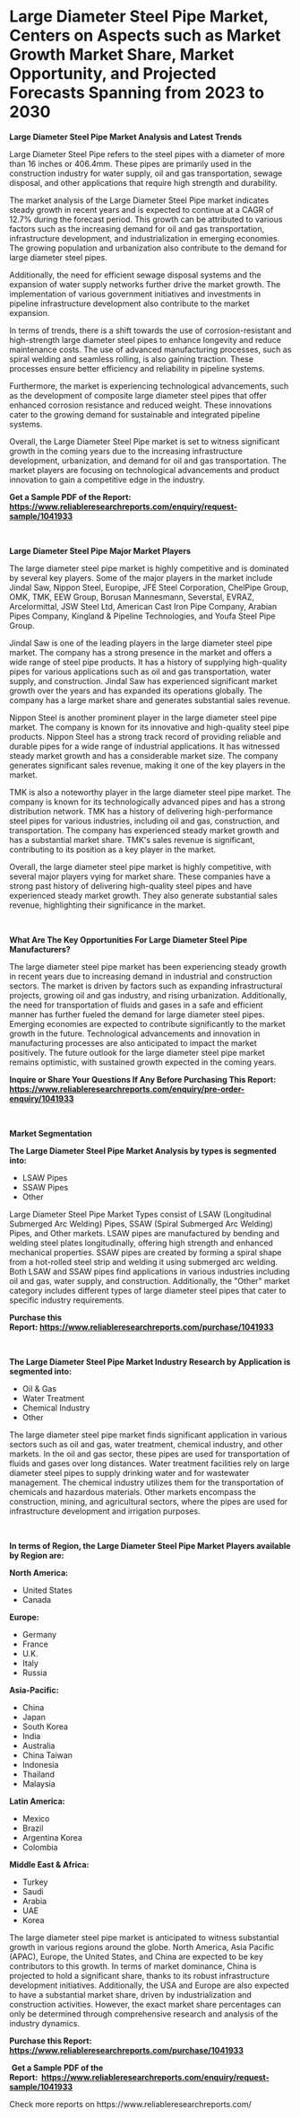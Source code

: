 <p><h1>Large Diameter Steel Pipe Market, Centers on Aspects such as Market Growth Market Share, Market Opportunity, and Projected Forecasts Spanning from 2023 to 2030</h1></p><p><strong>Large Diameter Steel Pipe Market Analysis and Latest Trends</strong></p>
<p><p>Large Diameter Steel Pipe refers to the steel pipes with a diameter of more than 16 inches or 406.4mm. These pipes are primarily used in the construction industry for water supply, oil and gas transportation, sewage disposal, and other applications that require high strength and durability.</p><p>The market analysis of the Large Diameter Steel Pipe market indicates steady growth in recent years and is expected to continue at a CAGR of 12.7% during the forecast period. This growth can be attributed to various factors such as the increasing demand for oil and gas transportation, infrastructure development, and industrialization in emerging economies. The growing population and urbanization also contribute to the demand for large diameter steel pipes.</p><p>Additionally, the need for efficient sewage disposal systems and the expansion of water supply networks further drive the market growth. The implementation of various government initiatives and investments in pipeline infrastructure development also contribute to the market expansion.</p><p>In terms of trends, there is a shift towards the use of corrosion-resistant and high-strength large diameter steel pipes to enhance longevity and reduce maintenance costs. The use of advanced manufacturing processes, such as spiral welding and seamless rolling, is also gaining traction. These processes ensure better efficiency and reliability in pipeline systems.</p><p>Furthermore, the market is experiencing technological advancements, such as the development of composite large diameter steel pipes that offer enhanced corrosion resistance and reduced weight. These innovations cater to the growing demand for sustainable and integrated pipeline systems.</p><p>Overall, the Large Diameter Steel Pipe market is set to witness significant growth in the coming years due to the increasing infrastructure development, urbanization, and demand for oil and gas transportation. The market players are focusing on technological advancements and product innovation to gain a competitive edge in the industry.</p></p>
<p><strong>Get a Sample PDF of the Report:&nbsp; <a href="https://www.reliableresearchreports.com/enquiry/request-sample/1041933">https://www.reliableresearchreports.com/enquiry/request-sample/1041933</a></strong></p>
<p>&nbsp;</p>
<p><strong>Large Diameter Steel Pipe Major Market Players</strong></p>
<p><p>The large diameter steel pipe market is highly competitive and is dominated by several key players. Some of the major players in the market include Jindal Saw, Nippon Steel, Europipe, JFE Steel Corporation, ChelPipe Group, OMK, TMK, EEW Group, Borusan Mannesmann, Severstal, EVRAZ, Arcelormittal, JSW Steel Ltd, American Cast Iron Pipe Company, Arabian Pipes Company, Kingland & Pipeline Technologies, and Youfa Steel Pipe Group.</p><p>Jindal Saw is one of the leading players in the large diameter steel pipe market. The company has a strong presence in the market and offers a wide range of steel pipe products. It has a history of supplying high-quality pipes for various applications such as oil and gas transportation, water supply, and construction. Jindal Saw has experienced significant market growth over the years and has expanded its operations globally. The company has a large market share and generates substantial sales revenue.</p><p>Nippon Steel is another prominent player in the large diameter steel pipe market. The company is known for its innovative and high-quality steel pipe products. Nippon Steel has a strong track record of providing reliable and durable pipes for a wide range of industrial applications. It has witnessed steady market growth and has a considerable market size. The company generates significant sales revenue, making it one of the key players in the market.</p><p>TMK is also a noteworthy player in the large diameter steel pipe market. The company is known for its technologically advanced pipes and has a strong distribution network. TMK has a history of delivering high-performance steel pipes for various industries, including oil and gas, construction, and transportation. The company has experienced steady market growth and has a substantial market share. TMK's sales revenue is significant, contributing to its position as a key player in the market.</p><p>Overall, the large diameter steel pipe market is highly competitive, with several major players vying for market share. These companies have a strong past history of delivering high-quality steel pipes and have experienced steady market growth. They also generate substantial sales revenue, highlighting their significance in the market.</p></p>
<p>&nbsp;</p>
<p><strong>What Are The Key Opportunities For Large Diameter Steel Pipe Manufacturers?</strong></p>
<p><p>The large diameter steel pipe market has been experiencing steady growth in recent years due to increasing demand in industrial and construction sectors. The market is driven by factors such as expanding infrastructural projects, growing oil and gas industry, and rising urbanization. Additionally, the need for transportation of fluids and gases in a safe and efficient manner has further fueled the demand for large diameter steel pipes. Emerging economies are expected to contribute significantly to the market growth in the future. Technological advancements and innovation in manufacturing processes are also anticipated to impact the market positively. The future outlook for the large diameter steel pipe market remains optimistic, with sustained growth expected in the coming years.</p></p>
<p><strong>Inquire or Share Your Questions If Any Before Purchasing This Report: <a href="https://www.reliableresearchreports.com/enquiry/pre-order-enquiry/1041933">https://www.reliableresearchreports.com/enquiry/pre-order-enquiry/1041933</a></strong></p>
<p>&nbsp;</p>
<p><strong>Market Segmentation</strong></p>
<p><strong>The Large Diameter Steel Pipe Market Analysis by types is segmented into:</strong></p>
<p><ul><li>LSAW Pipes</li><li>SSAW Pipes</li><li>Other</li></ul></p>
<p><p>Large Diameter Steel Pipe Market Types consist of LSAW (Longitudinal Submerged Arc Welding) Pipes, SSAW (Spiral Submerged Arc Welding) Pipes, and Other markets. LSAW pipes are manufactured by bending and welding steel plates longitudinally, offering high strength and enhanced mechanical properties. SSAW pipes are created by forming a spiral shape from a hot-rolled steel strip and welding it using submerged arc welding. Both LSAW and SSAW pipes find applications in various industries including oil and gas, water supply, and construction. Additionally, the "Other" market category includes different types of large diameter steel pipes that cater to specific industry requirements.</p></p>
<p><strong>Purchase this Report:&nbsp;<a href="https://www.reliableresearchreports.com/purchase/1041933">https://www.reliableresearchreports.com/purchase/1041933</a></strong></p>
<p>&nbsp;</p>
<p><strong>The Large Diameter Steel Pipe Market Industry Research by Application is segmented into:</strong></p>
<p><ul><li>Oil & Gas</li><li>Water Treatment</li><li>Chemical Industry</li><li>Other</li></ul></p>
<p><p>The large diameter steel pipe market finds significant application in various sectors such as oil and gas, water treatment, chemical industry, and other markets. In the oil and gas sector, these pipes are used for transportation of fluids and gases over long distances. Water treatment facilities rely on large diameter steel pipes to supply drinking water and for wastewater management. The chemical industry utilizes them for the transportation of chemicals and hazardous materials. Other markets encompass the construction, mining, and agricultural sectors, where the pipes are used for infrastructure development and irrigation purposes.</p></p>
<p>&nbsp;</p>
<p><strong>In terms of Region, the Large Diameter Steel Pipe Market Players available by Region are:</strong></p>
<p>
    <p> <strong> North America: </strong>
        <ul>
            <li>United States</li>
            <li>Canada</li>
        </ul>
        </p> 
    <p> <strong> Europe: </strong>
        <ul>
            <li>Germany</li>
            <li>France</li>
            <li>U.K.</li>
            <li>Italy</li>
            <li>Russia</li>
        </ul>
        </p> 
    <p> <strong> Asia-Pacific: </strong>
        <ul>
            <li>China</li>
            <li>Japan</li>
            <li>South Korea</li>
            <li>India</li>
            <li>Australia</li>
            <li>China Taiwan</li>
            <li>Indonesia</li>
            <li>Thailand</li>
            <li>Malaysia</li>
        </ul>
        </p> 
    <p> <strong> Latin America: </strong>
        <ul>
            <li>Mexico</li>
            <li>Brazil</li>
            <li>Argentina Korea</li>
            <li>Colombia</li>
        </ul>
        </p> 
    <p> <strong> Middle East & Africa: </strong>
        <ul>
            <li>Turkey</li>
            <li>Saudi</li>
            <li>Arabia</li>
            <li>UAE</li>
            <li>Korea</li>
        </ul>
    </p>
    </p>
<p><p>The large diameter steel pipe market is anticipated to witness substantial growth in various regions around the globe. North America, Asia Pacific (APAC), Europe, the United States, and China are expected to be key contributors to this growth. In terms of market dominance, China is projected to hold a significant share, thanks to its robust infrastructure development initiatives. Additionally, the USA and Europe are also expected to have a substantial market share, driven by industrialization and construction activities. However, the exact market share percentages can only be determined through comprehensive research and analysis of the industry dynamics.</p></p>
<p><strong>Purchase this Report: <a href="https://www.reliableresearchreports.com/purchase/1041933">https://www.reliableresearchreports.com/purchase/1041933</a></strong></p>
<p>&nbsp;<strong>Get a Sample PDF of the Report:&nbsp;&nbsp;<a href="https://www.reliableresearchreports.com/enquiry/request-sample/1041933">https://www.reliableresearchreports.com/enquiry/request-sample/1041933</a></strong></p>
<p><strong></strong></p>
<p>Check more reports on https://www.reliableresearchreports.com/</p>